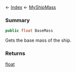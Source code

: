 ← [Index](Api-Index) ← [MyShipMass](Sandbox.ModAPI.Ingame.MyShipMass)

### Summary

```csharp
public float BaseMass
```

Gets the base mass of the ship.

### Returns

[float](System.Single)


